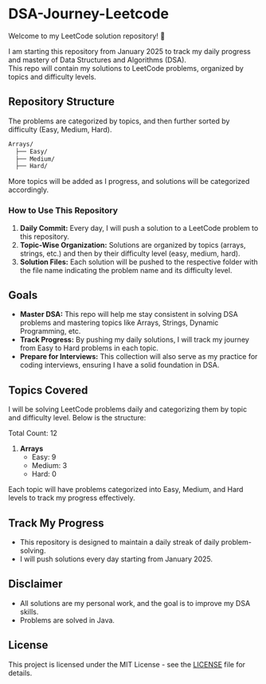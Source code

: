 # DSA-Journey-Leetcode

Welcome to my LeetCode solution repository! 🎉

I am starting this repository from January 2025 to track my daily progress and mastery of Data Structures and Algorithms (DSA). <br>
This repo will contain my solutions to LeetCode problems, organized by topics and difficulty levels.

## Repository Structure

The problems are categorized by topics, and then further sorted by difficulty (Easy, Medium, Hard).


```scss
Arrays/
  ├── Easy/
  ├── Medium/
  ├── Hard/
```

More topics will be added as I progress, and solutions will be categorized accordingly.

### How to Use This Repository

1. **Daily Commit:** Every day, I will push a solution to a LeetCode problem to this repository.
2. **Topic-Wise Organization:** Solutions are organized by topics (arrays, strings, etc.) and then by their difficulty level (easy, medium, hard).
3. **Solution Files:** Each solution will be pushed to the respective folder with the file name indicating the problem name and its difficulty level.

## Goals

- **Master DSA:** This repo will help me stay consistent in solving DSA problems and mastering topics like Arrays, Strings, Dynamic Programming, etc.
- **Track Progress:** By pushing my daily solutions, I will track my journey from Easy to Hard problems in each topic.
- **Prepare for Interviews:** This collection will also serve as my practice for coding interviews, ensuring I have a solid foundation in DSA.

## Topics Covered

I will be solving LeetCode problems daily and categorizing them by topic and difficulty level. Below is the structure:

Total Count: 12 <br>

1. **Arrays**
   - Easy: 9
   - Medium: 3
   - Hard: 0

Each topic will have problems categorized into Easy, Medium, and Hard levels to track my progress effectively.

## Track My Progress

- This repository is designed to maintain a daily streak of daily problem-solving.
- I will push solutions every day starting from January 2025.

## Disclaimer
- All solutions are my personal work, and the goal is to improve my DSA skills.
- Problems are solved in Java.

## License

This project is licensed under the MIT License - see the [LICENSE](LICENSE) file for details.
